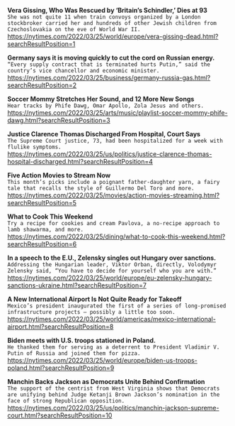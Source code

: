 **Vera Gissing, Who Was Rescued by ‘Britain’s Schindler,’ Dies at 93**\
`She was not quite 11 when train convoys organized by a London stockbroker carried her and hundreds of other Jewish children from Czechoslovakia on the eve of World War II.`\
https://nytimes.com/2022/03/25/world/europe/vera-gissing-dead.html?searchResultPosition=1

**Germany says it is moving quickly to cut the cord on Russian energy.**\
`“Every supply contract that is terminated hurts Putin,” said the country’s vice chancellor and economic minister.`\
https://nytimes.com/2022/03/25/business/germany-russia-gas.html?searchResultPosition=2

**Soccer Mommy Stretches Her Sound, and 12 More New Songs**\
`Hear tracks by Phife Dawg, Omar Apollo, Zola Jesus and others.`\
https://nytimes.com/2022/03/25/arts/music/playlist-soccer-mommy-phife-dawg.html?searchResultPosition=3

**Justice Clarence Thomas Discharged From Hospital, Court Says**\
`The Supreme Court justice, 73, had been hospitalized for a week with flulike symptoms.`\
https://nytimes.com/2022/03/25/us/politics/justice-clarence-thomas-hospital-discharged.html?searchResultPosition=4

**Five Action Movies to Stream Now**\
`This month’s picks include a poignant father-daughter yarn, a fairy tale that recalls the style of Guillermo Del Toro and more.`\
https://nytimes.com/2022/03/25/movies/action-movies-streaming.html?searchResultPosition=5

**What to Cook This Weekend**\
`Try a recipe for cookies and cream Pavlova, a no-recipe approach to lamb shawarma, and more.`\
https://nytimes.com/2022/03/25/dining/what-to-cook-this-weekend.html?searchResultPosition=6

**In a speech to the E.U., Zelensky singles out Hungary over sanctions.**\
`Addressing the Hungarian leader, Viktor Orban, directly, Volodymyr Zelensky said, “You have to decide for yourself who you are with.”`\
https://nytimes.com/2022/03/25/world/europe/eu-zelensky-hungary-sanctions-ukraine.html?searchResultPosition=7

**A New International Airport Is Not Quite Ready for Takeoff**\
`Mexico’s president inaugurated the first of a series of long-promised infrastructure projects — possibly a little too soon.`\
https://nytimes.com/2022/03/25/world/americas/mexico-international-airport.html?searchResultPosition=8

**Biden meets with U.S. troops stationed in Poland.**\
`He thanked them for serving as a deterrent to President Vladimir V. Putin of Russia and joined them for pizza.`\
https://nytimes.com/2022/03/25/world/europe/biden-us-troops-poland.html?searchResultPosition=9

**Manchin Backs Jackson as Democrats Unite Behind Confirmation**\
`The support of the centrist from West Virginia shows that Democrats are unifying behind Judge Ketanji Brown Jackson’s nomination in the face of strong Republican opposition.`\
https://nytimes.com/2022/03/25/us/politics/manchin-jackson-supreme-court.html?searchResultPosition=10

